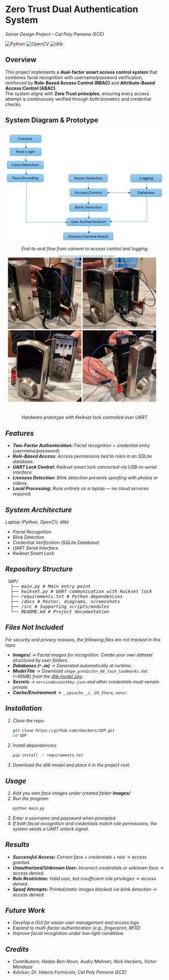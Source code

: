# Zero Trust Dual Authentication System  
*Senior Design Project – Cal Poly Pomona (ECE)*

![Python](https://img.shields.io/badge/python-3.9-blue) 
![OpenCV](https://img.shields.io/badge/OpenCV-4.x-green) 
![dlib](https://img.shields.io/badge/dlib-19.x-orange)


## Overview
This project implements a **dual-factor smart access control system** that combines facial recognition with username/password verification, reinforced by **Role-Based Access Control (RBAC)** and **Attribute-Based Access Control (ABAC)**.  
The system aligns with **Zero Trust principles**, ensuring every access attempt is continuously verified through both biometric and credential checks.

## System Diagram & Prototype

<p align="center">
  <img src="docs/system_diagram.png" alt="System Diagram" width="560">
</p>
<p align="center">
  <em>End-to-end flow from camera to access control and logging.  
<p align="center">
  <img src="docs/physical_system.png" alt="Hardware Prototype" width="560">
</p>

<p align="center">
  <em>Hardware prototype with Kwikset lock controlled over UART.</em>
</p>


## Features
- **Two-Factor Authentication:** Facial recognition + credential entry (username/password).  
- **Role-Based Access:** Access permissions tied to roles in an SQLite database.  
- **UART Lock Control:** Kwikset smart lock connected via USB-to-serial interface.  
- **Liveness Detection:** Blink detection prevents spoofing with photos or videos.
- **Local Processing:** Runs entirely on a laptop — no cloud services required.  

## System Architecture
Laptop (Python, OpenCV, dlib)
  - Facial Recognition
  - Blink Detection
  - Credential Verification (SQLite Database)
  - UART Serial Interface
  - Kwikset Smart Lock

## Repository Structure

<pre> SDP/ 
  ├── main.py # Main entry point 
  ├── kwikset.py # UART communication with Kwikset lock 
  ├── requirements.txt # Python dependencies 
  ├── /docs # Poster, diagrams, screenshots 
  ├── /src # Supporting scripts/modules 
  └── README.md # Project documentation </pre>

## Files Not Included
For security and privacy reasons, the following files are not tracked in this repo:  
- **Images/** → Facial images for recognition. Create your own dataset structured by user folders.  
- **Databases (`*.db`)** → Generated automatically at runtime.  
- **Model File** → Download `shape_predictor_68_face_landmarks.dat` (~95MB) from the [dlib model zoo](http://dlib.net/files/shape_predictor_68_face_landmarks.dat.bz2).  
- **Secrets** → `serviceAccountKey.json` and other credentials must remain private.  
- **Cache/Environment** → `__pycache__/`, `.DS_Store`, `venv/`.  

## Installation
1. Clone the repo:
   ```bash
   git clone https://github.com/nheckers/SDP.git
   cd SDP
2. Install dependencies:
   ```bash
   pip install -r requirements.txt
3. Download the dlib model and place it in the project root.

## Usage
1. Add you own face images under created folder **Images/**
2. Run the program:
   ```bash
   python main.py
3. Enter a username and password when prompted.
4. If both facial recognition and credentials match role permissions, the system sends a UART unlock signal.

## Results
- **Successful Access:** Correct face + credentials + role → access granted.
- **Unauthorized/Unknown User:** Incorrect credentials or unknown face → access denied.
- **Role Restriction:** Valid user, but insufficient role privileges → access denied.
- **Spoof Attempts:** Printed/static images blocked via blink detection → access denied.

## Future Work
- Develop a GUI for easier user management and access logs  
- Expand to multi-factor authentication (e.g., fingerprint, RFID)  
- Improve facial recognition under low-light conditions  

## Credits
- Contributors: Hadas Ben-Noun, Audry Molinari, Nick Heckers, Victor Mendoza  
- Advisor: Dr. Valerio Formicola, Cal Poly Pomona (ECE)  

  

  
   
